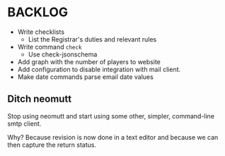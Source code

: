 # BACKLOG

- Write checklists
  - List the Registrar's duties and relevant rules
- Write command `check`
  - Use check-jsonschema
- Add graph with the number of players to website
- Add configuration to disable integration with mail client.
- Make date commands parse email date values

## Ditch neomutt

Stop using neomutt and start using some other, simpler, command-line
smtp client.

Why? Because revision is now done in a text editor and because we can
then capture the return status.
